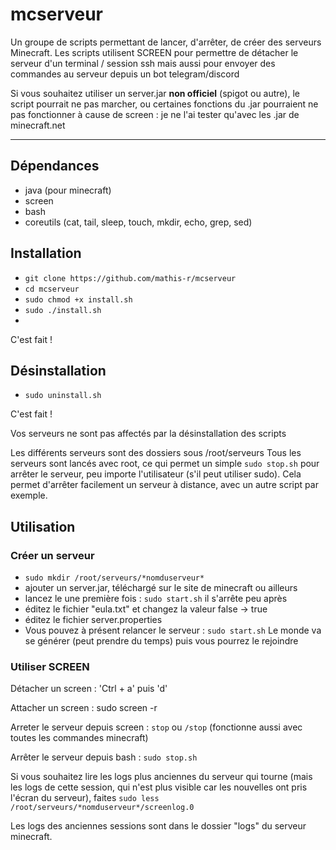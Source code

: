 # mcserveur
Un groupe de scripts permettant de lancer, d'arrêter, de créer des serveurs Minecraft.
Les scripts utilisent SCREEN pour permettre de détacher le serveur d'un terminal / session ssh mais aussi pour envoyer des commandes au serveur depuis un bot telegram/discord

Si vous souhaitez utiliser un server.jar **non officiel** (spigot ou autre), le script pourrait ne pas marcher, ou certaines fonctions du .jar pourraient ne pas fonctionner à cause de screen : je ne l'ai tester qu'avec les .jar de minecraft.net

---

## Dépendances
- java (pour minecraft)
- screen
- bash
- coreutils (cat, tail, sleep, touch, mkdir, echo, grep, sed)

## Installation
- `git clone https://github.com/mathis-r/mcserveur`
- `cd mcserveur`
- `sudo chmod +x install.sh`
- `sudo ./install.sh` 
- 
C'est fait !

## Désinstallation
- `sudo uninstall.sh`

C'est fait !

Vos serveurs ne sont pas affectés par la désinstallation des scripts

Les différents serveurs sont des dossiers sous /root/serveurs
Tous les serveurs sont lancés avec root, ce qui permet un simple `sudo stop.sh` pour arrêter le serveur, peu importe l'utilisateur (s'il peut utiliser sudo). Cela permet d'arrêter facilement un serveur à distance, avec un autre script par exemple.

## Utilisation
### Créer un serveur
- `sudo mkdir /root/serveurs/*nomduserveur*`
- ajouter un server.jar, téléchargé sur le site de minecraft ou ailleurs
- lancez le une première fois : `sudo start.sh` il s'arrête peu après
- éditez le fichier "eula.txt" et changez la valeur false -> true
- éditez le fichier server.properties
- Vous pouvez à présent relancer le serveur : `sudo start.sh` Le monde va se générer (peut prendre du temps) puis vous pourrez le rejoindre

### Utiliser SCREEN
Détacher un screen : 'Ctrl + a' puis 'd'

Attacher un screen : sudo screen -r

Arreter le serveur depuis screen : `stop` ou `/stop` (fonctionne aussi avec toutes les commandes minecraft)

Arrêter le serveur depuis bash : `sudo stop.sh`
                   
Si vous souhaitez lire les logs plus anciennes du serveur qui tourne (mais les logs de cette session, qui n'est plus visible car les nouvelles ont pris l'écran du serveur), faites `sudo less /root/serveurs/*nomduserveur*/screenlog.0`

Les logs des anciennes sessions sont dans le dossier "logs" du serveur minecraft.
